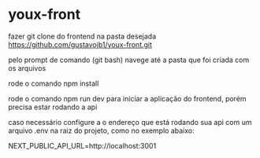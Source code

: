 # youx-front

fazer git clone do frontend na pasta desejada https://github.com/gustavojb1/youx-front.git

pelo prompt de comando (git bash) navege até a pasta que foi criada com os arquivos

rode o comando npm install

rode o comando npm run dev para iniciar a aplicação do frontend, porém precisa estar rodando a api

caso necessário configure a o endereço que está rodando sua api com um arquivo .env na raiz do projeto, como no exemplo abaixo:

NEXT_PUBLIC_API_URL=http://localhost:3001